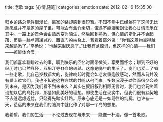 title: 老歌
tags: [心情,随笔]
categories: emotion
date: 2012-02-16 15:35:00

---

归乡的路总觉得很漫长，离家的路却感到很短暂。不知不觉中已经坐在了这间无比熟悉但并不是家的屋子里，可能会有些许亲切，但远不能温暖到让我心甘情愿乐在其中。一路上的景色会由熟悉变为陌生，然后回到熟悉，但心情的变化并不会起落，而是一路单调递减的。西直门的扶梯上，我看着窗外说：“你看这景物变得越来越熟悉了。”李杨说：“也越来越厌恶了。”让我有点惊讶，但这样的心情——我们——都能体会罢。

我们都喜欢聊聊过去的事，聊到快乐的回忆时面带微笑，享受而怀念；聊到不好的经历时也已然释怀，互相开导各自的纠结。这像是晚年的生活了。我们也爱上了唱一些老歌，比自己岁数都大的，旋律响起时竟会如老友重逢般感动，然而从前并没有爱上过它们，我也不知道这样突然的共鸣从何而来。多数沉浸于过往而很少会谈到未来，是因为我们看不到未来么？其实在叙旧叙到相顾无言时，我们也会玩笑着设想以后的乌托邦，那是如此美好的理想。即使生活在现实中，但我们很有默契地不去说远虑近忧，只晓得先踏实赶路。原来心底还是一如既往的纯真。也许有一天，遥远的未来在我们的脑海中就化作了对那一个岛的想象。

我希望，我们的生活——不论过去现在与未来——能像一杯酒，像一首老歌。
